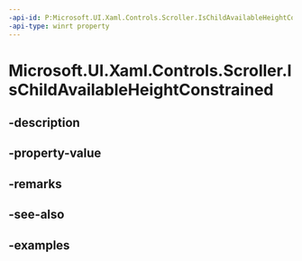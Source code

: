 ```yaml
---
-api-id: P:Microsoft.UI.Xaml.Controls.Scroller.IsChildAvailableHeightConstrained
-api-type: winrt property
---
```


<!-- Property syntax.
public bool IsChildAvailableHeightConstrained { get;  set; }
-->

# Microsoft.UI.Xaml.Controls.Scroller.IsChildAvailableHeightConstrained

## -description

## -property-value

## -remarks

## -see-also

## -examples

